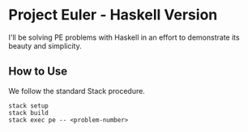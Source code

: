 # Project Euler - Haskell Version

I'll be solving PE problems with Haskell in an effort to demonstrate its beauty
and simplicity.

## How to Use

We follow the standard Stack procedure.

```
stack setup
stack build
stack exec pe -- <problem-number>
```
